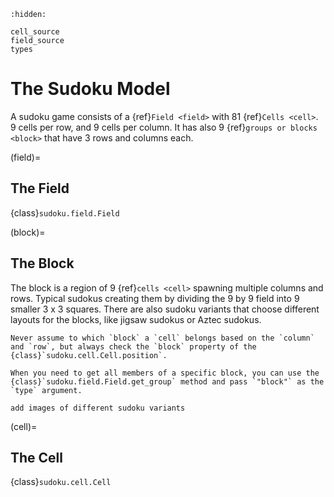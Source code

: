 ```{toctree}
:hidden:

cell_source
field_source
types
```

# The Sudoku Model

A sudoku game consists of a {ref}`Field <field>` with 81 {ref}`Cells <cell>`. 9 cells per row, and 9 cells per column. It has also 9 {ref}`groups or blocks <block>` that have 3 rows and columns each.

(field)=
## The Field

{class}`sudoku.field.Field`

(block)=
## The Block

The block is a region of 9 {ref}`cells <cell>` spawning multiple columns and rows. Typical sudokus creating them by dividing the 9 by 9 field into 9 smaller 3 x 3 squares. There are also sudoku variants that choose different layouts for the blocks, like jigsaw sudokus or Aztec sudokus.

```{important}
Never assume to which `block` a `cell` belongs based on the `column` and `row`, but always check the `block` property of the {class}`sudoku.cell.Cell.position`.

When you need to get all members of a specific block, you can use the {class}`sudoku.field.Field.get_group` method and pass `"block"` as the `type` argument.
```

```{todo}
add images of different sudoku variants
```

(cell)=
## The Cell

{class}`sudoku.cell.Cell`
